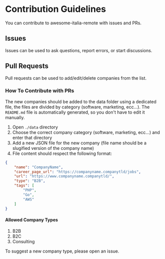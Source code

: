 # Contribution Guidelines

You can contribute to awesome-italia-remote with issues and PRs.

## Issues

Issues can be used to ask questions, report errors, or start discussions.  

## Pull Requests

Pull requests can be used to add/edit/delete companies from the list.

### How To Contribute with PRs

The new companies should be added to the data folder using a dedicated file, the files are divided by category (software, marketing, ecc...).
The `README.md` file is automatically generated, so you don't have to edit it manually.

1. Open `./data` directory
2. Choose the correct company category (software, marketing, ecc...) and enter that directory
3. Add a new JSON file for the new company (file name should be a slugified version of the company name)
4. File content should respect the following format:

```JSON
{
    "name": "CompanyName",
    "career_page_url": "https://companyname.companytld/jobs",
    "url": "https://www.companyname.companytld/",
    "type": "B2B",
    "tags": [
        "PHP",
        "Go",
        "AWS"
    ]
}
```

#### Allowed Company Types

1. B2B
2. B2C
3. Consulting

To suggest a new company type, please open an issue.
